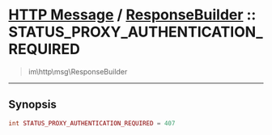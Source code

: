 # [HTTP Message](http.md) / [ResponseBuilder](http-ResponseBuilder.md) :: STATUS_PROXY_AUTHENTICATION_REQUIRED
 > im\http\msg\ResponseBuilder
____

## Synopsis
```php
int STATUS_PROXY_AUTHENTICATION_REQUIRED = 407
```
